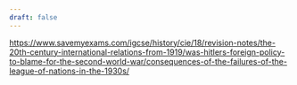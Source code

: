 ```yaml
---
draft: false
---
```

https://www.savemyexams.com/igcse/history/cie/18/revision-notes/the-20th-century-international-relations-from-1919/was-hitlers-foreign-policy-to-blame-for-the-second-world-war/consequences-of-the-failures-of-the-league-of-nations-in-the-1930s/
